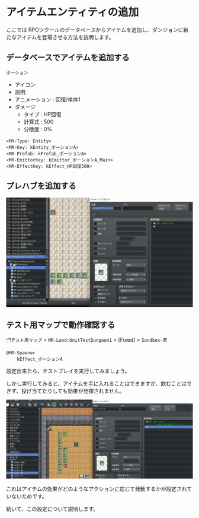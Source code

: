 アイテムエンティティの追加
==========

ここでは RPGツクールのデータベースからアイテムを追加し、ダンジョンに新たなアイテムを登場させる方法を説明します。

データベースでアイテムを追加する
----------

`ポーション`

- アイコン
- 説明
- アニメーション : 回復/単体1
- ダメージ
  - タイプ : HP回復
  - 計算式 : 500
  - 分散度 : 0%

```
<MR-Type: Entity>
<MR-Key: kEntity_ポーションA>
<MR-Prefab: kPrefab_ポーションA>
<MR-EmittorKey: kEmittor_ポーションA_Main>
<MR-EffectKey: kEffect_HP回復500>
```

プレハブを追加する
----------

![](img/item-entity-2.png)


テスト用マップで動作確認する
----------

`🗂テスト用マップ` > `MR-Land:UnitTestDungeon1` > [Fixed] > `Sandbox-草`

```
@MR-Spawner
    kEffect_ポーションA
```


設定出来たら、テストプレイを実行してみましょう。

しかし実行してみると、アイテムを手に入れることはできますが、飲むことはできず、投げ当てたりしても効果が発揮されません。

![](img/item-entity-3.png)

これはアイテムの効果がどのようなアクションに応じて発動するかが設定されていないためです。

続いて、この設定について説明します。




